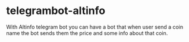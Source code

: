 # telegrambot-altinfo
With Altinfo telegram bot you can have a bot that when user send a coin name the bot sends them the price and some info about that coin.
